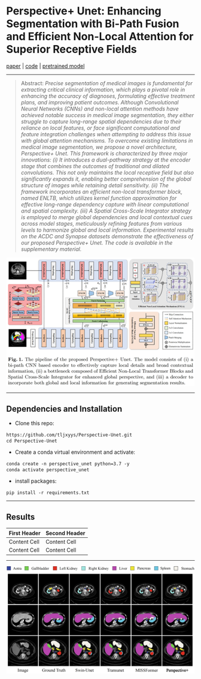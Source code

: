 # Perspective+ Unet: Enhancing Segmentation with Bi-Path Fusion and Efficient Non-Local Attention for Superior Receptive Fields
[paper]() | [code](https://github.com/tljxyys/Perspective-Unet) | [pretrained model]()
***
>Abstract: _Precise segmentation of medical images is fundamental for extracting critical clinical information, which plays a pivotal role
in enhancing the accuracy of diagnoses, formulating effective treatment plans, and improving patient outcomes. Although Convolutional Neural
Networks (CNNs) and non-local attention methods have achieved notable success in medical image segmentation, they either struggle to capture
long-range spatial dependencies due to their reliance on local features, or face significant computational and feature integration challenges
when attempting to address this issue with global attention mechanisms. To overcome existing limitations in medical image segmentation, we propose
a novel architecture, Perspective+ Unet. This framework is characterized by three major innovations: (i) It introduces a dual-pathway strategy
at the encoder stage that combines the outcomes of traditional and dilated convolutions. This not only maintains the local receptive field but
also significantly expands it, enabling better comprehension of the global structure of images while retaining detail sensitivity. (ii) The framework
incorporates an efficient non-local transformer block, named ENLTB, which utilizes kernel function approximation for effective long-range dependency
capture with linear computational and spatial complexity. (iii) A Spatial Cross-Scale Integrator strategy is employed to merge global dependencies
and local contextual cues across model stages, meticulously refining features from various levels to harmonize global and local information.
Experimental results on the ACDC and Synapse datasets demonstrate the effectiveness of our proposed Perspective+ Unet. The code is available in the
supplementary material._
>
![image](https://github.com/tljxyys/Perspective-Unet/blob/main/fig/model_architecture.png)
***
## Dependencies and Installation
* Clone this repo:
```
https://github.com/tljxyys/Perspective-Unet.git
cd Perspective-Unet
```
* Create a conda virtual environment and activate:
```
conda create -n perspective_unet python=3.7 -y
conda activate perspective_unet
```
* install packages:
```
pip install -r requirements.txt
```
***
## Results
| First Header  | Second Header |
| ------------- | ------------- |
| Content Cell  | Content Cell  |
| Content Cell  | Content Cell  |
***
![image](https://github.com/tljxyys/Perspective-Unet/blob/main/fig/visual_results.png)


